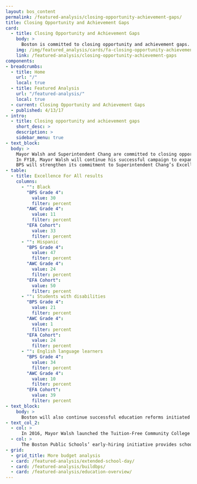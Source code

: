 ```yaml
---
layout: bos_content
permalink: /featured-analysis/closing-opportunity-achievement-gaps/
title: Closing Opportunity and Achievement Gaps
card:
  - title: Closing Opportunity and Achievement Gaps
    body: >
      Boston is committed to closing opportunity and achievement gaps. 
    img: /img/featured_analysis/cards/fa-closing-opportunity-achievement-gaps.jpg
    link: /featured-analysis/closing-opportunity-achievement-gaps
components:
- breadcrumbs:
  - title: Home
    url: "/"
    local: true
  - title: Featured Analysis
    url: "/featured-analysis/"
    local: true
  - current: Closing Opportunity and Achievement Gaps
  - published: 4/13/17
- intro:
  - title: Closing opportunity and achievement gaps
    short_desc: >
    description: >
    sidebar_menu: true
- text_block:
  body: >
    Mayor Walsh and Superintendent Chang are committed to closing opportunity and achievement gaps.  Boston has made numerous research-driven investments and reforms in an effort to eliminate the achievement gaps for students of color, English Language Learners, students with disabilities, and students in poverty.
    In FY18, Mayor Walsh will continue his successful campaign to expand BPS pre-kindergarten (K1) seats and make an investment to establish a universal pre-k infrastructure.  With an anticipated 100 additional K1 students to be served in FY18, Mayor Walsh will have added 422 K1 seats to BPS since he took office at a total investment of over $4.3 million.  Mayor Walsh has also filed early education finance legislation to close the “quality gap” in pre-kindergarten seats in Boston by investing in programs at BPS and in community based organizations. The Universal Pre-Kindergarten (UPK) taskforce estimates a 1,350 seat gap in Boston between the number of quality seats — roughly 4,000 — and the current number of 4-year olds (5,350). To dedicate $16.5 million to early education, this legislation would redirect the surplus amounts generated by two Convention Center Fund revenues that are produced exclusively in Boston. 
    BPS will strengthen its commitment to Superintendent Chang’s Excellence for All initiative that expands access to rigorous curriculum and enrichment experiences for students, equipping them with new skills such as foreign languages and robotics. By increasing the annual investment to $2 million, BPS will extend the program to 5th grade in the 13 schools already offering Excellence for All to 4th graders, reaching a total of 1,569 students.  In FY17, BPS found that Excellence for All was successful in reaching the demographics of students that are currently underrepresented in the Advanced Work Class (AWC) program.
- table: 
  - title: Excellence For All results
    columns:
      - "": Black
        "BPS Grade 4": 
          value: 30
          filter: percent
        "AWC Grade 4": 
          value: 11
          filter: percent
        "EFA Cohort":
          value: 33
          filter: percent
      - "": Hispanic
        "BPS Grade 4": 
          value: 47
          filter: percent
        "AWC Grade 4": 
          value: 24
          filter: percent
        "EFA Cohort":
          value: 50
          filter: percent
      - "": Students with disabilities
        "BPS Grade 4": 
          value: 21
          filter: percent
        "AWC Grade 4": 
          value: 1
          filter: percent
        "EFA Cohort":
          value: 24
          filter: percent
      - "": English language learners
        "BPS Grade 4": 
          value: 34
          filter: percent
        "AWC Grade 4": 
          value: 10
          filter: percent
        "EFA Cohort":
          value: 39
          filter: percent
- text_block: 
    body: >
      Boston will also continue successful education reforms initiated under Mayor Walsh’s administration: 
- text_col_2: 
  - col: >
      In 2016, Mayor Walsh launched the Tuition-Free Community College Plan, which offers free tuition to low-income BPS students at Roxbury Community College, Bunker Hill Community College, and Mass Bay Community College. The Tuition-Free Community College Plan is funded by the Mayor's Office of Workforce Development (OWD) within the the Boston Planning & Development Agency, and the Neighborhood Jobs Trust, a public charitable trust funded by linkage fees generated by large-scale commercial building projects in the city.
  - col: >
      The Boston Public Schools’ early-hiring initiative provides school leaders with flexibility to put an effective teacher in every classroom. The initiative has also allowed BPS to hire candidates of color at disproportionately higher rates--during the 2016 hiring season, Black and Latino educators were hired by schools at 2.2 and 1.9 times the rate of white educators respectively.
- grid: 
  - grid_title: More budget analysis
  - card: /featured-analysis/extended-school-day/
  - card: /featured-analysis/buildbps/
  - card: /featured-analysis/education-overview/
---
```

